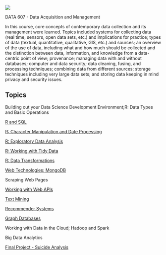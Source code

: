 ![](https://sps.cuny.edu/sites/all/themes/cuny/assets/img/header_logo.png)

DATA 607 - Data Acquisition and Management

In this course, core concepts of contemporary data collection and its management were learned. Topics included systems for collecting data (real time, sensors, open data sets, etc.) and implications for practice; types of data (textual, quantitative, qualitative, GIS, etc.) and sources; an overview of the use of data, including what and how much should be collected and the distinction between data, information, and knowledge from a data-centric point of view; provenance; managing data with and without databases; computer and data security; data cleaning, fusing, and processing techniques; combining data from different sources; storage techniques including very large data sets; and storing data keeping in mind privacy and security issues.

## Topics

Building out your Data Science Development Environment;R: Data Types and Basic Operations

[R and SQL](http://rpubs.com/IsabelR/Assignment2)

[R: Character Manipulation and Date Processing](http://rpubs.com/IsabelR/Assignment3)

[R: Exploratory Data Analysis](http://rpubs.com/IsabelR/DATA607Project1)

[R: Working with Tidy Data](http://rpubs.com/IsabelR/Assignment5)

[R: Data Transformations](http://rpubs.com/IsabelR/DATA607Project2)

[Web Technologies; MongoDB](http://rpubs.com/IsabelR/Assignment7)

Scraping Web Pages

[Working with Web APIs](http://rpubs.com/IsabelR/Assignment9)

[Text Mining](http://rpubs.com/IsabelR/Assignment11)

[Recommender Systems](http://rpubs.com/IsabelR/Assignment12)

[Graph Databases](http://rpubs.com/IsabelR/Project4)

Working with Data in the Cloud; Hadoop and Spark

Big Data Analytics

[Final Project - Suicide Analysis](https://github.com/IsARam/CUNY_SPS/blob/master/DATA607/DATA%20607%20Final%20Project.Rmd)



